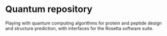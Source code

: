 # Quantum repository

Playing with quantum computing algorithms for protein and peptide design and structure prediction, with interfaces for the Rosetta software suite.
